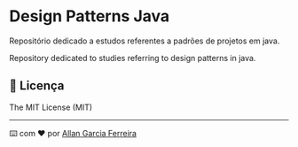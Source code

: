 # Design Patterns Java

Repositório dedicado a estudos referentes a padrões de projetos em java.

Repository dedicated to studies referring to design patterns in java.


## 📄 Licença

The MIT License (MIT)

---
⌨️ com ❤️ por [Allan Garcia Ferreira](https://github.com/allan201gf) 
